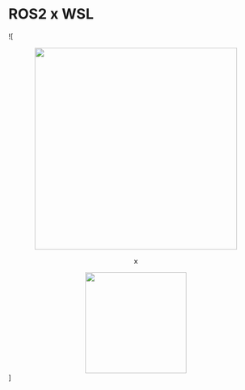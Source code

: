 # ROS2 x WSL
![<div align="center">
  <img src="https://upload.wikimedia.org/wikipedia/commons/b/bb/Ros_logo.svg" width="400" />
  <p>x</p>
  <img src="https://upload.wikimedia.org/wikipedia/commons/4/49/Windows_Subsystem_for_Linux_logo.png" width="200" />
</div>]
